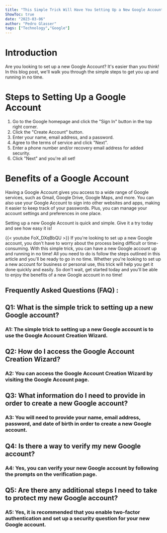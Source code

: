 ```yaml
---
title: "This Simple Trick Will Have You Setting Up a New Google Account in No Time!"
ShowToc: true 
date: "2023-03-06"
author: "Pedro Glasser" 
tags: ["Technology","Google"]
---
```

# Introduction

Are you looking to set up a new Google Account? It's easier than you think! In this blog post, we'll walk you through the simple steps to get you up and running in no time.

# Steps to Setting Up a Google Account

1. Go to the Google homepage and click the "Sign In" button in the top right corner.
2. Click the "Create Account" button.
3. Enter your name, email address, and a password.
4. Agree to the terms of service and click "Next".
5. Enter a phone number and/or recovery email address for added security.
6. Click "Next" and you're all set!

# Benefits of a Google Account

Having a Google Account gives you access to a wide range of Google services, such as Gmail, Google Drive, Google Maps, and more. You can also use your Google Account to sign into other websites and apps, making it easier to keep track of your passwords. Plus, you can manage your account settings and preferences in one place.

Setting up a new Google Account is quick and simple. Give it a try today and see how easy it is!

{{< youtube FoX_DXqBbQU >}} 
If you're looking to set up a new Google account, you don't have to worry about the process being difficult or time-consuming. With this simple trick, you can have a new Google account up and running in no time! All you need to do is follow the steps outlined in this article and you'll be ready to go in no time. Whether you're looking to set up a new account for business or personal use, this trick will help you get it done quickly and easily. So don't wait, get started today and you'll be able to enjoy the benefits of a new Google account in no time!

## Frequently Asked Questions (FAQ) :
<h2>Q1: What is the simple trick to setting up a new Google account?</h2>

<h3>A1: The simple trick to setting up a new Google account is to use the Google Account Creation Wizard.</h3>

<h2>Q2: How do I access the Google Account Creation Wizard?</h2>

<h3>A2: You can access the Google Account Creation Wizard by visiting the Google Account page.</h3>

<h2>Q3: What information do I need to provide in order to create a new Google account?</h2>

<h3>A3: You will need to provide your name, email address, password, and date of birth in order to create a new Google account.</h3>

<h2>Q4: Is there a way to verify my new Google account?</h2>

<h3>A4: Yes, you can verify your new Google account by following the prompts on the verification page.</h3>

<h2>Q5: Are there any additional steps I need to take to protect my new Google account?</h2>

<h3>A5: Yes, it is recommended that you enable two-factor authentication and set up a security question for your new Google account.</h3>





